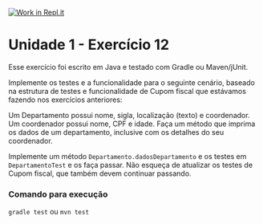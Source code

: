 [![Work in Repl.it](https://classroom.github.com/assets/work-in-replit-14baed9a392b3a25080506f3b7b6d57f295ec2978f6f33ec97e36a161684cbe9.svg)](https://classroom.github.com/online_ide?assignment_repo_id=3316034&assignment_repo_type=AssignmentRepo)
# Unidade 1 - Exercício 12
Esse exercício foi escrito em Java e testado com Gradle ou Maven/jUnit.

Implemente os testes e a funcionalidade para o seguinte cenário, baseado na estrutura de testes e funcionalidade de Cupom fiscal que estávamos fazendo nos exercícios anteriores:

Um Departamento possui nome, sigla, localização (texto) e coordenador. Um coordenador possui nome, CPF e idade. Faça um método que imprima os dados de um departamento, inclusive com os detalhes do seu coordenador.

Implemente um método `Departamento.dadosDepartamento` e os testes em `DepartamentoTest` e os faça passar. Não esqueça de atualizar os testes de Cupom fiscal, que também devem continuar passando.

### Comando para execução
`gradle test`
ou
`mvn test`
